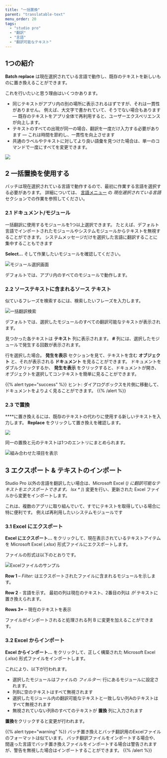 ```yaml
---
title: "一括置換"
parent: "translatable-text"
menu_order: 20
tags:
  - "studio pro"
  - "翻訳"
  - "言語"
  - "翻訳可能なテキスト"
---
```


## 1つの紹介

**Batch replace** は現在選択されている言語で動作し、既存のテキストを新しいものに置き換えることができます。

これを行いたいと思う理由はいくつかあります。

* 同じテキストがアプリ内の別の場所に表示されるはずですが、それは一貫性がありません。 例えば、大文字で書かれていて、そうでない場合もあります — 既存のテキストをアプリ全体で再利用すると、ユーザーエクスペリエンスが向上します。
* テキストのすべての出現が同一の場合、翻訳を一度だけ入力する必要があります — これは時間を節約し、一貫性を向上させます
* 共通のラベルやテキストに対してより良い語彙を見つけた場合は、単一のコマンドで一度にすべてを変更できます。

![](attachments/language/batch-replace.png)

## 2 一括置換を使用する

バッチは現在選択されている言語で動作するので、最初に作業する言語を選択する必要があります。 詳細については、 [言語メニュー](translatable-texts#selected-language) の *現在選択されている言語* セクションでの作業を参照してください。

### 2.1 ドキュメント/モジュール

一括翻訳に使用するモジュールを1つ以上選択できます。 たとえば、デフォルト言語でインポートされたモジュールやシステムモジュールからテキストを無視することができます。 システムメッセージだけを選択した言語に翻訳することに集中することもできます

**Select…** そして作業したいモジュールを確認してください。

![モジュール選択画面](attachments/language/batch-replace-modules.png)

デフォルトでは、アプリ内のすべてのモジュールで動作します。

### 2.2 ソーステキストに含まれるソース テキスト

似ているフレーズを検索するには、検索したいフレーズを入力します。

![一括翻訳検索](attachments/language/batch-replace-search.png)

デフォルトでは、選択したモジュールのすべての翻訳可能なテキストが表示されます。

見つかった各テキストは **テキスト** 列に表示されます。 **#** 列には、選択したモジュールで発生する回数が表示されます。

行を選択した場合。 **発生を表示** セクションを見て、テキストを含む **オブジェクト** と、それが表示される **ドキュメント** を見ることができます。 ドキュメントをダブルクリックするか、 **発生を表示** をクリックすると、ドキュメントが開き、オブジェクトを選択してコンテキストを簡単に見ることができます。

{{% alert type="success" %}}
ヒント: ダイアログボックスを片側に移動して、ドキュメントをよりよく見ることができます。
{{% /alert %}}

### 2.3 で置換

****に置き換えるには、既存のテキストの代わりに使用する新しいテキストを入力します。 **Replace** をクリックして置き換えを確認します。

![](attachments/language/batch-replace-replace.png)

同一の置換と元のテキストは1つのエントリにまとめられます。

![組み合わせた項目を表示](attachments/language/batch-replace-replaced.png)

## 3 エクスポート & テキストのインポート

Studio Pro 以外の言語を翻訳したい場合は、Microsoft Excel (*) に翻訳可能なテキストをエクスポートできます。 lsx * )*) 変更を行い、更新された Excel ファイルから変更をインポートします。</p>

これは、複数のアプリに取り組んでいて、すでにテキストを取得している場合に特に便利です。 例えば再利用したいシステムモジュールです

### 3.1 Excel にエクスポート

**Excel にエクスポート…** をクリックして、現在表示されているテキストアイテムを Microsoft Excel (*.xlsx*) 形式ファイルにエクスポートします。

ファイルの形式は以下のとおりです。

![Excelファイルのサンプル](attachments/language/batch-replace-excel.png)

**Row 1** – *Filter:* はエクスポートされたファイルに含まれるモジュールを示します。

**Row 2**  - 言語を示す。 最初の列は現在のテキスト、2番目の列は *が* テキストに置き換えられます。

**Rows 3+**  – 現在のテキストを表示

ファイルがインポートされると処理される列 B に変更を加えることができます。

### 3.2 Excel からインポート

**Excel からインポート…** をクリックして、正しく構築された Microsoft Excel (*.xlsx*) 形式ファイルをインポートします。

これにより、以下が行われます。

* 選択したモジュールはファイルの *フィルター:* 行にあるモジュールに設定されます。
* 列Bに空のテキストはすべて無視されます
* 選択したモジュール内の翻訳可能なテキストと一致しない列Aのテキストはすべて無視されます
* 無視されていない列Bのすべてのテキストが **置換** 列に入力されます

**置換**をクリックすると変更が行われます。

{{% alert type="warning" %}}
バッチ置き換えとバッチ翻訳用のExcelファイルのフォーマットは似ています。 バッチ翻訳ファイルをインポートする場合や、間違った言語でバッチ置き換えファイルをインポートする場合は警告されますが、警告を無視した場合はインポートすることができます。
{{% /alert %}}
